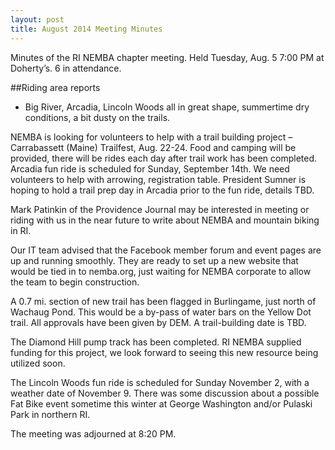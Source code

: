 ```yaml
---
layout: post
title: August 2014 Meeting Minutes
---
```


Minutes of the RI NEMBA chapter meeting. Held Tuesday, Aug. 5 7:00 PM at Doherty’s. 6 in attendance.

##Riding area reports
- Big River, Arcadia, Lincoln Woods all in great shape, summertime dry conditions, a bit dusty on the trails.

NEMBA is looking for volunteers to help with a trail building project – Carrabassett (Maine) Trailfest, Aug. 22-24. Food and camping will be provided, there will be rides each day after trail work has been completed. Arcadia fun ride is scheduled for Sunday, September 14th. We need volunteers to help with arrowing, registration table. President Sumner is hoping to hold a trail prep day in Arcadia prior to the fun ride, details TBD.

Mark Patinkin of the Providence Journal may be interested in meeting or riding with us in the near future to write about NEMBA and mountain biking in RI.

Our IT team advised that the Facebook member forum and event pages are up and running smoothly. They are ready to set up a new website that would be tied in to nemba.org, just waiting for NEMBA corporate to allow the team to begin construction.

A 0.7 mi. section of new trail has been flagged in Burlingame, just north of Wachaug Pond. This would be a by-pass of water bars on the Yellow Dot trail. All approvals have been given by DEM. A trail-building date is TBD.

The Diamond Hill pump track has been completed. RI NEMBA supplied funding for this project, we look forward to seeing this new resource being utilized soon.

The Lincoln Woods fun ride is scheduled for Sunday November 2, with a weather date of November 9. There was some discussion about a possible Fat Bike event sometime this winter at George Washington and/or Pulaski Park in northern RI.

The meeting was adjourned at 8:20 PM.
